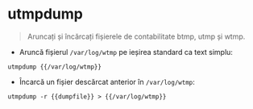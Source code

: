 # utmpdump

> Aruncați și încărcați fișierele de contabilitate btmp, utmp și wtmp.

- Aruncă fișierul `/var/log/wtmp` pe ieșirea standard ca text simplu:

`utmpdump {{/var/log/wtmp}}`

- Încarcă un fișier descărcat anterior în `/var/log/wtmp`:

`utmpdump -r {{dumpfile}} > {{/var/log/wtmp}}`
